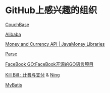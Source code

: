 GitHub上感兴趣的组织
====================
[CouchBase](https://github.com/couchbase) 

[Alibaba](https://github.com/alibaba)

[Money and Currency API | JavaMoney Libraries](https://github.com/JavaMoney)

[Parse](https://github.com/ParsePlatform)

[FaceBook GO:FaceBook开源的GO语言项目](https://github.com/facebookgo)

[Kill Bill : 计费与支付](https://github.com/killbill/) & [Ning](https://github.com/ning/)

[MyBatis](https://github.com/mybatis)
